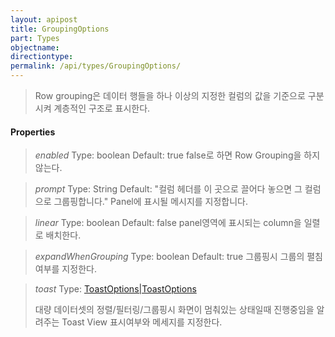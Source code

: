 ```yaml
---
layout: apipost
title: GroupingOptions
part: Types
objectname: 
directiontype: 
permalink: /api/types/GroupingOptions/
---
```



> Row grouping은 데이터 행들을 하나 이상의 지정한 컬럼의 값을 기준으로 구분시켜 계층적인 구조로 표시한다.
>

#### Properties

> *enabled*
> Type: boolean
> Default: true
> false로 하면 Row Grouping을 하지 않는다.

> *prompt*
> Type: String
> Default: "컬럼 헤더를 이 곳으로 끌어다 놓으면 그 컬럼으로 그룹핑합니다."
> Panel에 표시될 메시지를 지정합니다.

> *linear*
> Type: boolean
> Default: false
> panel영역에 표시되는 column을 일렬로 배치한다.

> *expandWhenGrouping*
> Type: boolean
> Default: true
> 그룹핑시 그룹의 펼침 여부를 지정한다.

> *toast*
> Type: [ToastOptions|ToastOptions](/api/types/)
> 
> 대량 데이터셋의 정렬/필터링/그룹핑시 화면이 멈춰있는 상태일때 진행중임을 알려주는 Toast View 표시여부와 메세지를 지정한다.

